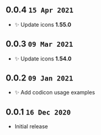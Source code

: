 ## 0.0.4 `15 Apr 2021`

- ✨ Update icons **1.55.0**

## 0.0.3 `09 Mar 2021`

- ✨ Update icons **1.54.0**

## 0.0.2 `09 Jan 2021`

- ✨ Add codicon usage examples

## 0.0.1 `16 Dec 2020`

- Initial release




